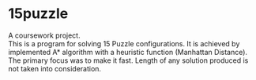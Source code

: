 # 15puzzle
A coursework project. </br>
This is a program for solving 15 Puzzle configurations. It is achieved by implemented A* algorithm with a heuristic function (Manhattan Distance). </br>
The primary focus was to make it fast. Length of any solution produced is not taken into consideration.
